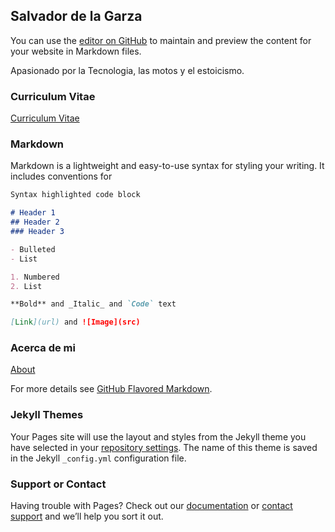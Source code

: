 ## Salvador de la Garza 

You can use the [editor on GitHub](https://github.com/newwagner/newwagner.github.io/edit/main/README.md) to maintain and preview the content for your website in Markdown files.

Apasionado por la Tecnologia, las motos y el estoicismo.

### Curriculum Vitae
[Curriculum Vitae](https://newwagner.github.io/CV_salvador_de_la_garza.pdf)

### Markdown

Markdown is a lightweight and easy-to-use syntax for styling your writing. It includes conventions for

```markdown
Syntax highlighted code block

# Header 1
## Header 2
### Header 3

- Bulleted
- List

1. Numbered
2. List

**Bold** and _Italic_ and `Code` text

[Link](url) and ![Image](src)
```
### Acerca de mi
[About](https://newwagner.github.io/about.html)


For more details see [GitHub Flavored Markdown](https://guides.github.com/features/mastering-markdown/).

### Jekyll Themes

Your Pages site will use the layout and styles from the Jekyll theme you have selected in your [repository settings](https://github.com/newwagner/newwagner.github.io/settings/pages). The name of this theme is saved in the Jekyll `_config.yml` configuration file.

### Support or Contact

Having trouble with Pages? Check out our [documentation](https://docs.github.com/categories/github-pages-basics/) or [contact support](https://support.github.com/contact) and we’ll help you sort it out.
